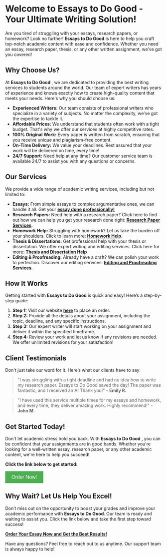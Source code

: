 # Welcome to Essays to Do Good - Your Ultimate Writing Solution!

Are you tired of struggling with your essays, research papers, or homework? Look no further! **Essays to Do Good** is here to help you craft top-notch academic content with ease and confidence. Whether you need an essay, research paper, thesis, or any other written assignment, we’ve got you covered!

## Why Choose Us?

At **Essays to Do Good** , we are dedicated to providing the best writing services to students around the world. Our team of expert writers has years of experience and knows exactly how to create high-quality content that meets your needs. Here's why you should choose us:

- **Experienced Writers:** Our team consists of professional writers who specialize in a variety of subjects. No matter the complexity, we’ve got the expertise to tackle it.
- **Affordable Prices:** We understand that students often work with a tight budget. That's why we offer our services at highly competitive rates.
- **100% Original Work:** Every paper is written from scratch, ensuring that you receive unique and plagiarism-free content.
- **On-Time Delivery:** We value your deadlines. Rest assured that your work will be delivered on time, every time!
- **24/7 Support:** Need help at any time? Our customer service team is available 24/7 to assist you with any questions or concerns.

## Our Services

We provide a wide range of academic writing services, including but not limited to:

- **Essays:** From simple essays to complex argumentative ones, we can handle it all. Get your [**essay done professionally!**](https://tinyurl.com/topessay?keyword=essays+to+do+good)
- **Research Papers:** Need help with a research paper? Click here to find out how we can help you get your research done right: [**Research Paper Services**](https://tinyurl.com/topessay?keyword=essays+to+do+good).
- **Homework Help:** Struggling with homework? Let us take the burden off your shoulders. Click to learn more: [**Homework Help**](https://tinyurl.com/topessay?keyword=essays+to+do+good).
- **Thesis & Dissertations:** Get professional help with your thesis or dissertation. We offer expert writing and editing services. Click here for more: [**Thesis and Dissertation Help**](https://tinyurl.com/topessay?keyword=essays+to+do+good)
- **Editing & Proofreading:** Already have a draft? We can polish your work to perfection. Discover our editing services: [**Editing and Proofreading Services**](https://tinyurl.com/topessay?keyword=essays+to+do+good).

## How It Works

Getting started with **Essays to Do Good** is quick and easy! Here’s a step-by-step guide:

1. **Step 1:** Visit our website [**here**](https://tinyurl.com/topessay?keyword=essays+to+do+good) to place an order.
2. **Step 2:** Provide all the details about your assignment, including the topic, deadline, and any specific instructions.
3. **Step 3:** Our expert writer will start working on your assignment and deliver it within the specified timeframe.
4. **Step 4:** Review your work and let us know if any revisions are needed. We offer unlimited revisions for your satisfaction!

## Client Testimonials

Don't just take our word for it. Here’s what our clients have to say:

> "I was struggling with a tight deadline and had no idea how to write my research paper. Essays to Do Good saved the day! The paper was fantastic, and I received an A! Thank you!" - **Emily R.**

> "I have used this service multiple times for my essays and homework, and every time, they deliver amazing work. Highly recommend!" - **John M.**

## Get Started Today!

Don't let academic stress hold you back. With **Essays to Do Good** , you can be confident that your assignments are in good hands. Whether you're looking for a well-written essay, research paper, or any other academic content, we're here to help you succeed!

**Click the link below to get started:**

[<button style="background-color: #4CAF50; color: white; padding: 10px 20px; border: none; cursor: pointer; font-size: 16px;">Order Now!</button>](https://tinyurl.com/topessay?keyword=essays+to+do+good)
## Why Wait? Let Us Help You Excel!

Don’t miss out on the opportunity to boost your grades and improve your academic performance with **Essays to Do Good**. Our team is ready and waiting to assist you. Click the link below and take the first step toward success!

[**Order Your Essay Now and Get the Best Results!**](https://tinyurl.com/topessay?keyword=essays+to+do+good)

Have any questions? Feel free to reach out to us anytime. Our support team is always happy to help!
